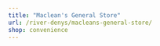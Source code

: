 ```yaml
---
title: "Maclean's General Store"
url: /river-denys/macleans-general-store/
shop: convenience
---
```

